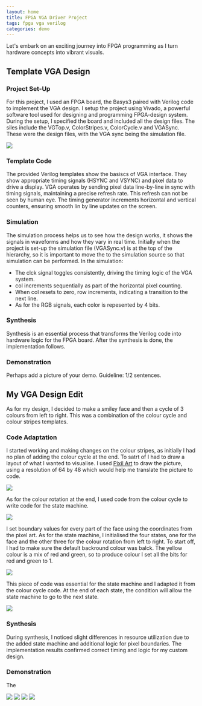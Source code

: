 ```yaml
---
layout: home
title: FPGA VGA Driver Project
tags: fpga vga verilog
categories: demo
---
```


Let's embark on an exciting journey into FPGA programming as I turn hardware concepts into vibrant visuals. 

## **Template VGA Design**
### **Project Set-Up**
For this project, I used an FPGA board, the Basys3 paired with Verilog code to implement the VGA design. I setup the project using Vivado, a powerful software tool used for designing and programming FPGA-design system. During the setup, I specified the board and included all the design files. The siles include the VGTop.v, ColorStripes.v, ColorCycle.v and VGASync. These were the design files, with the VGA sync being the simulation file.

<img src="https://github.com/anesuleo/FPGA_Project/blob/main/docs/assets/images/Screenshot%202024-12-03%20131912.png">

### **Template Code**
The provided Verilog templates show the basiscs of VGA interface. They show appropriate timing signals (HSYNC and VSYNC) and pixel data to drive a display. VGA operates by sending pixel data line-by-line in sync with timing signals, maintaining a precise refresh rate. This refresh can not be seen by human eye.
The timing generator increments horizontal and vertical counters, ensuring smooth lin by line updates on the screen.
### **Simulation**
The simulation process helps us to see how the design works, it shows the signals in waveforms and how they vary in real time. Initially when the project is set-up the simulation file (VGASync.v) is at the top of the hierarchy, so it is important to move the to the simulation source so that simulation can be performed. 
In the simulation: 
- The clck signal toggles consistently, driving the timing logic of the VGA system.
- col increments sequentially as part of the horizontal pixel counting.
- When col resets to zero, row increments, indicating a transition to the next line.
- As for the RGB signals, each color is repesented by 4 bits.
  
### **Synthesis**
Synthesis is an essential process that transforms the Verilog code into hardware logic for the FPGA board. After the synthesis is done, the implementation follows. 
### **Demonstration**
Perhaps add a picture of your demo. Guideline: 1/2 sentences.

## **My VGA Design Edit**
As for my design, I decided to make a smiley face and then a cycle of 3 colours from left to right. This was a combination of the colour cycle and colour stripes templates. 
### **Code Adaptation**
I started working and making changes on the colour stripes, as initially I had no plan of adding the colour cycle at the end. To satrt of I had to draw a layout of what I wanted to visualise. I used [Pixil Art](https://www.pixilart.com/) to draw the picture, using a resolution of 64 by 48 which would help me translate the picture to code. 

<img src="https://github.com/anesuleo/FPGA_Project/blob/main/docs/assets/images/Screenshot%202024-12-03%20131912.png">

As for the colour rotation at the end, I used code from the colour cycle to write code for the state machine.

<img src="https://github.com/anesuleo/FPGA_Project/blob/main/docs/assets/images/Screenshot%202024-12-10%20155302.png">

I set boundary values for every part of the face using the coordinates from the pixel art. As for the state machine, I initialised the four states, one for the face and the other three for the colour rotation from left to right. To start off, I had to make sure the default backround colour was balck. The yellow colour is a mix of red and green, so to produce colour I set all the bits for red and green to 1. 

<img src="https://github.com/anesuleo/FPGA_Project/blob/main/docs/assets/images/Screenshot%202024-12-10%20155329.png">

This piece of code was essential for the state machine and I adapted it from the colour cycle code. At the end of each state, the condition will allow the state machine to go to the next state.

<img src="https://github.com/anesuleo/FPGA_Project/blob/main/docs/assets/images/Screenshot%202024-12-10%20155339.png">

### **Synthesis**
During synthesis, I noticed slight differences in resource utilization due to the added state machine and additional logic for pixel boundaries. The implementation results confirmed correct timing and logic for my custom design. 
### **Demonstration**

The 

<img src="https://github.com/anesuleo/FPGA_Project/blob/main/docs/assets/images/IMG_7277.jpg"> 

<img src="https://github.com/anesuleo/FPGA_Project/blob/main/docs/assets/images/IMG_7336.jpg"> 

<img src="https://github.com/anesuleo/FPGA_Project/blob/main/docs/assets/images/IMG_7337.jpg"> 

<img src="https://github.com/anesuleo/FPGA_Project/blob/main/docs/assets/images/IMG_7338.jpg"> 


